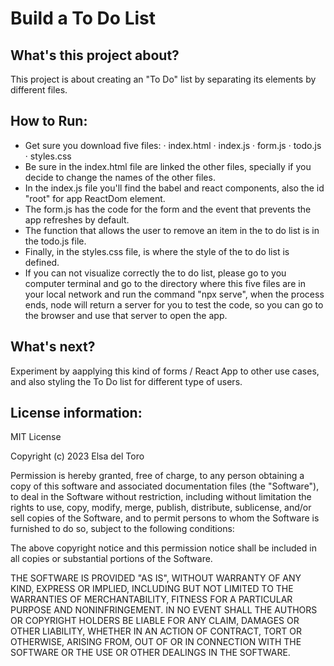 # Build a To Do List
## What's this project about?
This project is about creating an "To Do" list by separating its elements by different files.

## How to Run: 
- Get sure you download five files:
   ·  index.html
   ·  index.js
   ·  form.js
   ·  todo.js
   ·  styles.css
- Be sure in the index.html file are linked the other files, specially if you decide to change the names of the other files.
- In the index.js file you'll find the babel and react components, also the id "root" for app ReactDom element.
- The form.js has the code for the form and the event that prevents the app refreshes by default.
- The function that allows the user to remove an item in the to do list is in the todo.js file.
- Finally, in the styles.css file, is where the style of the to do list is defined.
- If you can not visualize correctly the to do list, please go to you computer terminal and go to the directory where this five files are in your local network and run the command "npx serve", when the process ends, node will return a server for you to test the code, so you can go to the browser and use that server to open the app.
  
## What's next?
Experiment by aapplying this kind of forms / React App to other use cases, and also styling the To Do list for different type of users.

## License information:
MIT License

Copyright (c) 2023 Elsa del Toro

Permission is hereby granted, free of charge, to any person obtaining a copy
of this software and associated documentation files (the "Software"), to deal
in the Software without restriction, including without limitation the rights
to use, copy, modify, merge, publish, distribute, sublicense, and/or sell
copies of the Software, and to permit persons to whom the Software is
furnished to do so, subject to the following conditions:

The above copyright notice and this permission notice shall be included in all
copies or substantial portions of the Software.

THE SOFTWARE IS PROVIDED "AS IS", WITHOUT WARRANTY OF ANY KIND, EXPRESS OR
IMPLIED, INCLUDING BUT NOT LIMITED TO THE WARRANTIES OF MERCHANTABILITY,
FITNESS FOR A PARTICULAR PURPOSE AND NONINFRINGEMENT. IN NO EVENT SHALL THE
AUTHORS OR COPYRIGHT HOLDERS BE LIABLE FOR ANY CLAIM, DAMAGES OR OTHER
LIABILITY, WHETHER IN AN ACTION OF CONTRACT, TORT OR OTHERWISE, ARISING FROM,
OUT OF OR IN CONNECTION WITH THE SOFTWARE OR THE USE OR OTHER DEALINGS IN THE
SOFTWARE.



